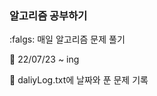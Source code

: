 <h3>알고리즘 공부하기</h3>

:falgs: 매일 알고리즘 문제 풀기

:date: 22/07/23 ~ ing

:memo: daliyLog.txt에 날짜와 푼 문제 기록

